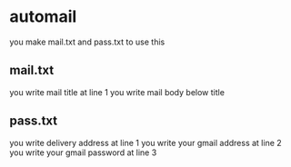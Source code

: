 # automail
you make mail.txt and pass.txt to use this

## mail.txt
you write mail title at line 1
you write mail body below title

## pass.txt
you write delivery address at line 1
you write your gmail address at line 2
you write your gmail password at line 3

